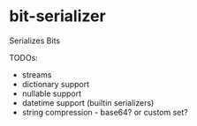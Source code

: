 # bit-serializer
Serializes Bits

TODOs:
- streams
- dictionary support
- nullable support
- datetime support (builtin serializers)
- string compression - base64? or custom set?